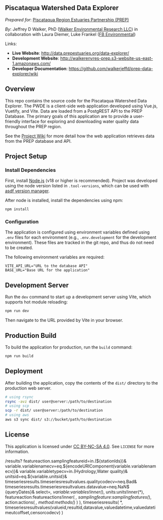 Piscataqua Watershed Data Explorer
----------------------------------

*Prepared for*: [Piscataqua Region Estuaries Partnership (PREP)](https://prepestuaries.org/)

*By*: Jeffrey D Walker, PhD ([Walker Environmental Research LLC](https://walkerenvres.com)) in collaboration with Laura Diemer, Luke Frankel ([FB Environmental](https://www.fbenvironmental.com/))

Links:
- **Live Website**: http://data.prepestuaries.org/data-explorer/  
- **Development Website**: http://walkerenvres-prep.s3-website-us-east-1.amazonaws.com/
- **Developer Documentation**: https://github.com/walkerjeffd/prep-data-explorer/wiki

## Overview

This repo contains the source code for the Piscataqua Watershed Data Explorer. The PWDE is a client-side web application developed using Vue.js, Vuetify, and Vite. Data are loaded from a PostgREST API to the PREP Database. The primary goals of this application are to provide a user-friendly interface for exploring and downloading water quality data throughout the PREP region.

See the [Project Wiki](https://github.com/walkerjeffd/prep-data-explorer/wiki)  for more detail how the web application retrieves data from the PREP database and API.

## Project Setup

### Install Dependencies

First, install [Node.js](https://nodejs.org/en) (v18 or higher is recommended). Project was developed using the node version listed in `.tool-versions`, which can be used with [asdf version manager](https://github.com/asdf-vm/asdf).

After node is installed, install the dependencies using npm:

```sh
npm install
```

### Configuration

The application is configured using environment variables defined using `.env` files for each environment (e.g., `.env.development` for the development environment). These files are tracked in the git repo, and thus do not need to be created.

The following environment variables are required:

```
VITE_API_URL="URL to the database API"
BASE_URL="Base URL for the application"
```

## Development Server

Run the `dev` command to start up a development server using Vite, which supports hot module reloading:

```sh
npm run dev
```

Then navigate to the URL provided by Vite in your browser.

## Production Build

To build the application for production, run the `build` command:

```sh
npm run build
```

## Deployment

After building the application, copy the contents of the `dist/` directory to the production web server.

```sh
# using rsync
rsync -avz dist/ user@server:/path/to/destination
# using scp
scp -r dist/ user@server:/path/to/destination
# using aws
aws s3 sync dist/ s3://bucket/path/to/destination
```
## License

This application is licensed under [CC BY-NC-SA 4.0](https://creativecommons.org/licenses/by-nc-sa/4.0/). See `LICENSE` for more information.


/results?
featureaction.samplingfeatureid=in.(${stationIds})&
variable.variablenamecv=eq.${encodeURIComponent(variable.variablenamecv)}&
variable.variabletypecv=in.(Hydrology,Water quality)&
unitsid=eq.${variable.unitsid}&
timeseriesresults.timeseriesresultvalues.qualitycodecv=neq.Bad&
timeseriesresults.timeseriesresultvalues.datavalue=neq.NaN$
{queryDates}&
select=*,
       variable:variables!inner(*),
       units:units!inner(*),
       featureaction:featureactions!inner(
         *,
         samplingfeature:samplingfeatures(*),
         action:actions(
           *,
           method:methods(*)
         )
       ),
       timeseriesresults(
        *,
        timeseriesresultvalues(valueid,resultid,datavalue,valuedatetime,valuedatetimeutcoffset,censorcodecv)
      )